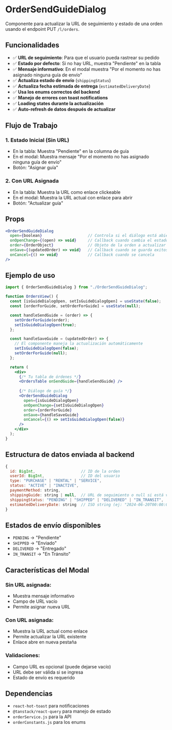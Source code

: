 # OrderSendGuideDialog

Componente para actualizar la URL de seguimiento y estado de una orden usando el endpoint PUT `/l/orders`.

## Funcionalidades

- ✅ **URL de seguimiento**: Para que el usuario pueda rastrear su pedido
- ✅ **Estado por defecto**: Si no hay URL, muestra "Pendiente" en la tabla
- ✅ **Mensaje informativo**: En el modal muestra "Por el momento no has asignado ninguna guía de envío"
- ✅ **Actualiza estado de envío** (`shippingStatus`)
- ✅ **Actualiza fecha estimada de entrega** (`estimatedDeliveryDate`)
- ✅ **Usa los enums correctos del backend**
- ✅ **Manejo de errores con toast notifications**
- ✅ **Loading states durante la actualización**
- ✅ **Auto-refresh de datos después de actualizar**

## Flujo de Trabajo

### 1. **Estado Inicial (Sin URL)**
- En la tabla: Muestra "Pendiente" en la columna de guía
- En el modal: Muestra mensaje "Por el momento no has asignado ninguna guía de envío"
- Botón: "Asignar guía"

### 2. **Con URL Asignada**
- En la tabla: Muestra la URL como enlace clickeable
- En el modal: Muestra la URL actual con enlace para abrir
- Botón: "Actualizar guía"

## Props

```jsx
<OrderSendGuideDialog
  open={boolean}                    // Controla si el diálogo está abierto
  onOpenChange={(open) => void}     // Callback cuando cambia el estado del diálogo
  order={OrderObject}               // Objeto de la orden a actualizar
  onSave={(updatedOrder) => void}   // Callback cuando se guarda exitosamente
  onCancel={() => void}             // Callback cuando se cancela
/>
```

## Ejemplo de uso

```jsx
import { OrderSendGuideDialog } from "./OrderSendGuideDialog";

function OrdersView() {
  const [isGuideDialogOpen, setIsGuideDialogOpen] = useState(false);
  const [orderForGuide, setOrderForGuide] = useState(null);

  const handleSendGuide = (order) => {
    setOrderForGuide(order);
    setIsGuideDialogOpen(true);
  };

  const handleSaveGuide = (updatedOrder) => {
    // El componente maneja la actualización automáticamente
    setIsGuideDialogOpen(false);
    setOrderForGuide(null);
  };

  return (
    <div>
      {/* Tu tabla de órdenes */}
      <OrdersTable onSendGuide={handleSendGuide} />
      
      {/* Diálogo de guía */}
      <OrderSendGuideDialog
        open={isGuideDialogOpen}
        onOpenChange={setIsGuideDialogOpen}
        order={orderForGuide}
        onSave={handleSaveGuide}
        onCancel={() => setIsGuideDialogOpen(false)}
      />
    </div>
  );
}
```

## Estructura de datos enviada al backend

```javascript
{
  id: BigInt,                    // ID de la orden
  userId: BigInt,                // ID del usuario
  type: "PURCHASE" | "RENTAL" | "SERVICE",
  status: "ACTIVE" | "INACTIVE",
  paymentMethod: string,
  shippingGuide: string | null,  // URL de seguimiento o null si está vacío
  shippingStatus: "PENDING" | "SHIPPED" | "DELIVERED" | "IN_TRANSIT",
  estimatedDeliveryDate: string  // ISO string (ej: "2024-06-20T00:00:00.000Z")
}
```

## Estados de envío disponibles

- `PENDING` → "Pendiente"
- `SHIPPED` → "Enviado"
- `DELIVERED` → "Entregado"
- `IN_TRANSIT` → "En Tránsito"

## Características del Modal

### **Sin URL asignada:**
- Muestra mensaje informativo
- Campo de URL vacío
- Permite asignar nueva URL

### **Con URL asignada:**
- Muestra la URL actual como enlace
- Permite actualizar la URL existente
- Enlace abre en nueva pestaña

### **Validaciones:**
- Campo URL es opcional (puede dejarse vacío)
- URL debe ser válida si se ingresa
- Estado de envío es requerido

## Dependencias

- `react-hot-toast` para notificaciones
- `@tanstack/react-query` para manejo de estado
- `orderService.js` para la API
- `orderConstants.js` para los enums 